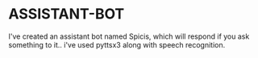 # ASSISTANT-BOT
I've created an assistant bot named Spicis, which will respond if you ask something to it.. i've used pyttsx3 along with speech recognition.
